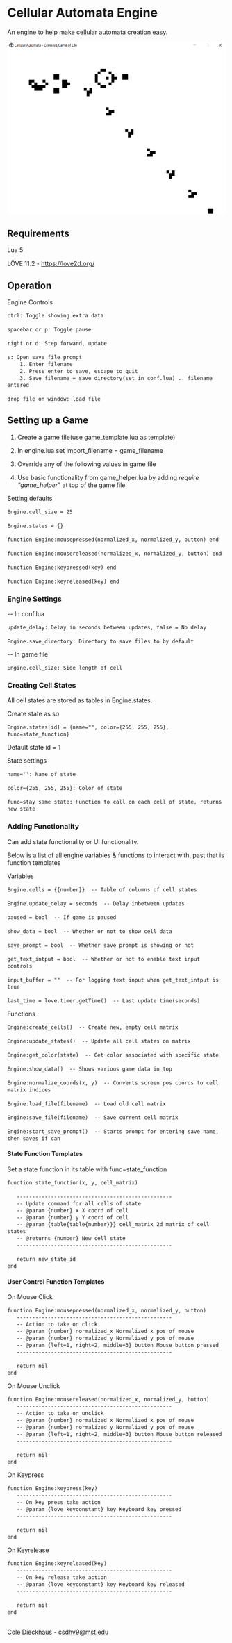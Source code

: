 ﻿# Cellular Automata Engine
An engine to help make cellular automata creation easy.

![glider gun](img/glider_gun.gif)



## Requirements
Lua 5

LÖVE 11.2 - https://love2d.org/


## Operation

Engine Controls
	
	ctrl: Toggle showing extra data
	
	spacebar or p: Toggle pause
		
	right or d: Step forward, update	
		
	s: Open save file prompt
		1. Enter filename
		2. Press enter to save, escape to quit
		3. Save filename = save_directory(set in conf.lua) .. filename entered

	drop file on window: load file
	
	
## Setting up a Game

1. Create a game file(use game_template.lua as template)

2. In engine.lua set import_filename = game_filename

3. Override any of the following values in game file

4. Use basic functionality from game_helper.lua by adding *require "game_helper"* at top of the game file

Setting defaults

	Engine.cell_size = 25
	
	Engine.states = {}

	function Engine:mousepressed(normalized_x, normalized_y, button) end
	
	function Engine:mousereleased(normalized_x, normalized_y, button) end
	
	function Engine:keypressed(key) end
	
	function Engine:keyreleased(key) end

	
### Engine Settings

-- In conf.lua

	update_delay: Delay in seconds between updates, false = No delay

	Engine.save_directory: Directory to save files to by default

-- In game file

	Engine.cell_size: Side length of cell


### Creating Cell States

All cell states are stored as tables in Engine.states.

Create state as so
	
	Engine.states[id] = {name="", color={255, 255, 255}, func=state_function}

Default state id = 1

State settings
	
	name='': Name of state
	
	color={255, 255, 255}: Color of state
	
	func=stay same state: Function to call on each cell of state, returns new state

	
### Adding Functionality 

Can add state functionality or UI functionality. 

Below is a list of all engine variables & functions to interact with, past that is function templates


Variables
	
	Engine.cells = {{number}}  -- Table of columns of cell states

	Engine.update_delay = seconds  -- Delay inbetween updates
	
	paused = bool  -- If game is paused

	show_data = bool  -- Whether or not to show cell data
	
	save_prompt = bool  -- Whether save prompt is showing or not
	
	get_text_intput = bool  -- Whether or not to enable text input controls
	
	input_buffer = ""  -- For logging text input when get_text_intput is true

	last_time = love.timer.getTime()  -- Last update time(seconds)

	
Functions

	Engine:create_cells()  -- Create new, empty cell matrix
	
	Engine:update_states()  -- Update all cell states on matrix
	
	Engine:get_color(state)  -- Get color associated with specific state
	
	Engine:show_data()  -- Shows various game data in top
	
	Engine:normalize_coords(x, y)  -- Converts screen pos coords to cell matrix indices
	
	Engine:load_file(filename)  -- Load old cell matrix
	
	Engine:save_file(filename)  -- Save current cell matrix
	
	Engine:start_save_prompt()  -- Starts prompt for entering save name, then saves if can
	

#### State Function Templates

Set a state function in its table with func=state_function

	function state_function(x, y, cell_matrix)
	
	   --------------------------------------------------
	   -- Update command for all cells of state
	   -- @param {number} x X coord of cell
	   -- @param {number} y Y coord of cell
	   -- @param {table{table{number}}} cell_matrix 2d matrix of cell states
	   -- @returns {number} New cell state
	   --------------------------------------------------
	
	   return new_state_id 
	end

	
#### User Control Function Templates

On Mouse Click

	function Engine:mousepressed(normalized_x, normalized_y, button)
	   --------------------------------------------------
	   -- Action to take on click
	   -- @param {number} normalized_x Normalized x pos of mouse
	   -- @param {number} normalized_y Normalized y pos of mouse
	   -- @param {left=1, right=2, middle=3} button Mouse button pressed
	   --------------------------------------------------
   
	   return nil
	end


On Mouse Unclick

	function Engine:mousereleased(normalized_x, normalized_y, button)
	   --------------------------------------------------
	   -- Action to take on unclick
	   -- @param {number} normalized_x Normalized x pos of mouse
	   -- @param {number} normalized_y Normalized y pos of mouse
	   -- @param {left=1, right=2, middle=3} button Mouse button released
	   --------------------------------------------------
	   
	   return nil
	end
	
On Keypress

	function Engine:keypress(key)
	   --------------------------------------------------
	   -- On key press take action
	   -- @param {love keyconstant} key Keyboard key pressed
	   --------------------------------------------------
	   
	   return nil
	end

On Keyrelease

	function Engine:keyreleased(key)
	   --------------------------------------------------
	   -- On key release take action
	   -- @param {love keyconstant} key Keyboard key released
	   --------------------------------------------------
	   
	   return nil
	end


## 
Cole Dieckhaus - csdhv9@mst.edu
